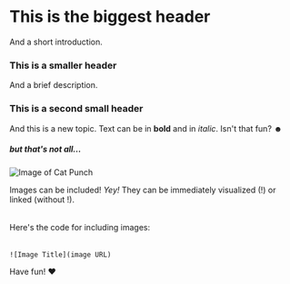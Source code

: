 # This is the biggest header

And a short introduction.


### This is a smaller header

And a brief description.


### This is a second small header

And this is a new topic.
Text can be in <b>bold</b> and in <i>italic</i>.
Isn't that fun? ☻

##### but that's not all...

![Image of Cat Punch](https://media.tenor.com/njH7f_pS0EgAAAAe/punching-cat.png)

Images can be included! <i> Yey! </i>
They can be immediately visualized (!) or linked (without !).

###### 
Here's the code for including images:
######

``` 
![Image Title](image URL)
```

Have fun! ♥
